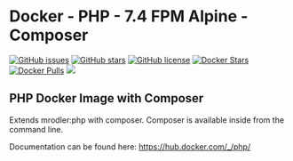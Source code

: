 # Docker - PHP - 7.4 FPM Alpine - Composer
[![GitHub issues](https://img.shields.io/github/issues/MarkusRodler/docker-php-composer.svg?style=flat-square)](https://github.com/MarkusRodler/docker-php-composer/issues) [![GitHub stars](https://img.shields.io/github/stars/MarkusRodler/docker-php-composer.svg?style=flat-square)](https://github.com/MarkusRodler/docker-php-composer/stargazers) [![GitHub license](https://img.shields.io/badge/license-MIT-blue.svg?style=flat-square)](https://raw.githubusercontent.com/MarkusRodler/docker-php-composer/master/LICENSE) [![Docker Stars](https://img.shields.io/docker/stars/mrodler/php-composer.svg?style=flat-square)]() [![Docker Pulls](https://img.shields.io/docker/pulls/mrodler/php-composer.svg?style=flat-square)]() [![](https://images.microbadger.com/badges/image/mrodler/php-composer.svg)](https://microbadger.com/images/mrodler/php-composer "Get your own image badge on microbadger.com")

## PHP Docker Image with Composer

Extends mrodler:php with composer.
Composer is available inside from the command line.

Documentation can be found here: https://hub.docker.com/_/php/

